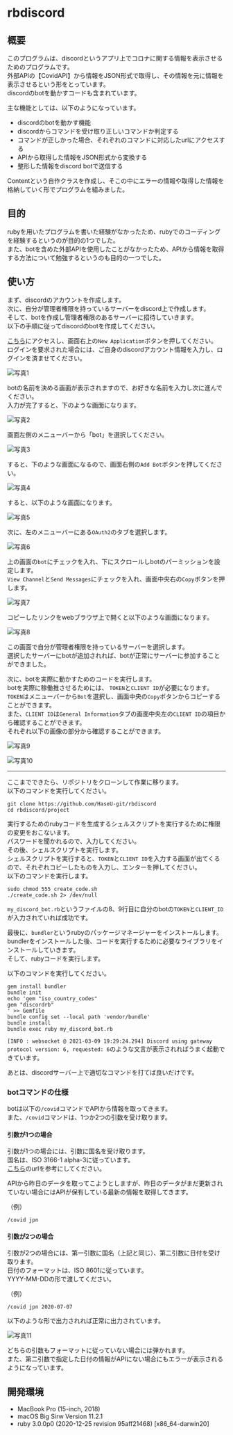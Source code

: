 # rbdiscord

## 概要
このプログラムは、discordというアプリ上でコロナに関する情報を表示させるためのプログラムです。  
外部APIの【CovidAPI】から情報をJSON形式で取得し、その情報を元に情報を表示させるという形をとっています。  
discordのbotを動かすコードも含まれています。

主な機能としては、以下のようになっています。  
- discordのbotを動かす機能
- discordからコマンドを受け取り正しいコマンドか判定する
- コマンドが正しかった場合、それぞれのコマンドに対応したurlにアクセスする  
- APIから取得した情報をJSON形式から変換する
- 整形した情報をdiscord botで送信する

Contentという自作クラスを作成し、そこの中にエラーの情報や取得した情報を格納していく形でプログラムを組みました。  

## 目的
rubyを用いたプログラムを書いた経験がなかったため、rubyでのコーディングを経験するというのが目的の1つでした。  
また、botを含めた外部APIを使用したことがなかったため、APIから情報を取得する方法について勉強するというのも目的の一つでした。

## 使い方
まず、discordのアカウントを作成します。  
次に、自分が管理者権限を持っているサーバーをdiscord上で作成します。  
そして、botを作成し管理者権限のあるサーバーに招待していきます。  
以下の手順に従ってdiscordのbotを作成してください。  

[こちら](https://discord.com/developers/applications)にアクセスし、画面右上の`New Application`ボタンを押してください。  
ログインを要求された場合には、ご自身のdiscordアカウント情報を入力し、ログインを済ませてください。  

![写真1](images/image1.png)

botの名前を決める画面が表示されますので、お好きな名前を入力し次に進んでください。  
入力が完了すると、下のような画面になります。  

![写真2](images/image2.png)

画面左側のメニューバーから「bot」を選択してください。  

![写真3](images/image3.png)

すると、下のような画面になるので、画面右側の`Add Bot`ボタンを押してください。  

![写真4](images/image4.png)

すると、以下のような画面になります。  

![写真5](images/image5.png)

次に、左のメニューバーにある`OAuth2`のタブを選択します。  

![写真6](images/image6.png)

上の画面の`bot`にチェックを入れ、下にスクロールしbotのパーミッションを設定します。  
`View Channel`と`Send Messages`にチェックを入れ、画面中央右の`Copy`ボタンを押します。  

![写真7](images/image7.png)

コピーしたリンクをwebブラウザ上で開くと以下のような画面になります。  

![写真8](images/image8.png)

この画面で自分が管理者権限を持っているサーバーを選択します。  
選択したサーバーにbotが追加されれば、botが正常にサーバーに参加することができました。  

次に、botを実際に動かすためのコードを実行します。  
botを実際に稼働推させるためには、 `TOKEN`と`CLIENT ID`が必要になります。  
`TOKEN`はメニューバーから`Bot`を選択し、画面中央の`Copy`ボタンからコピーすることができます。  
また、`CLIENT ID`は`General Information`タブの画面中央左の`CLIENT ID`の項目から確認することができます。  
それぞれ以下の画像の部分から確認することができます。  


![写真9](images/image9.png)

![写真10](images/image10.png)

<hr>

ここまでできたら、リポジトリをクローンして作業に移ります。  
以下のコマンドを実行してください。  

```shell
git clone https://github.com/HaseU-git/rbdiscord
cd rbdiscord/project
```

実行するためのrubyコードを生成するシェルスクリプトを実行するために権限の変更をおこないます。  
パスワードを聞かれるので、入力してください。  
その後、シェルスクリプトを実行します。  
シェルスクリプトを実行すると、`TOKEN`と`CLIENT ID`を入力する画面が出てくるので、それぞれコピーしたものを入力し、エンターを押してください。  
以下のコマンドを実行します。  

```shell
sudo chmod 555 create_code.sh
./create_code.sh 2> /dev/null
```
`my_discord_bot.rb`というファイルの8、9行目に自分のbotの`TOKEN`と`CLIENT_ID`が入力されていれば成功です。  

最後に、`bundler`というrubyのパッケージマネージャーをインストールします。  
bundlerをインストールした後、コードを実行するために必要なライブラリをインストールしていきます。  
そして、rubyコードを実行します。  

以下のコマンドを実行してください。  

```shell
gem install bundler
bundle init
echo 'gem "iso_country_codes"
gem "discordrb"
' >> Gemfile
bundle config set --local path 'vendor/bundle'
bundle install
bundle exec ruby my_discord_bot.rb
```

`[INFO : websocket @ 2021-03-09 19:29:24.294] Discord using gateway protocol version: 6, requested: 6`のような文言が表示されればうまく起動できています。  

あとは、discordサーバー上で適切なコマンドを打てば良いだけです。  

### botコマンドの仕様

botは以下の`/covid`コマンドでAPIから情報を取ってきます。  
また、`/covid`コマンドは、1つか2つの引数を受け取ります。  

#### 引数が1つの場合

引数が1つの場合には、引数に国名を受け取ります。  
国名は、ISO 3166-1 alpha-3に従っています。  
[こちら](https://www.asahi-net.or.jp/~ax2s-kmtn/ref/iso3166-1.html)のurlを参考にしてください。  

APIから昨日のデータを取ってこようとしますが、昨日のデータがまだ更新されていない場合にはAPIが保有している最新の情報を取得してきます。  

（例）
```
/covid jpn
```

#### 引数が2つの場合

引数が2つの場合には、第一引数に国名（上記と同じ）、第二引数に日付を受け取ります。  
日付のフォーマットは、ISO 8601に従っています。  
YYYY-MM-DDの形で渡してください。  

（例）
```
/covid jpn 2020-07-07
```

以下のような形で出力されれば正常に出力されています。  

![写真11](images/image11.png)


どちらの引数もフォーマットに従っていない場合には弾かれます。  
また、第二引数で指定した日付の情報がAPIにない場合にもエラーが表示されるようになっています。  

## 開発環境
- MacBook Pro (15-inch, 2018)
- macOS Big Sirw Version 11.2.1
- ruby 3.0.0p0 (2020-12-25 revision 95aff21468) [x86_64-darwin20]
